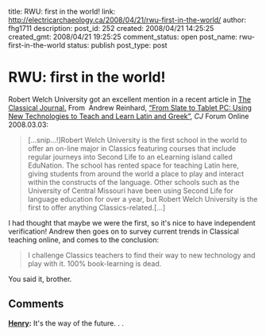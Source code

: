 title: RWU: first in the world!
link: http://electricarchaeology.ca/2008/04/21/rwu-first-in-the-world/
author: fhg1711
description: 
post_id: 252
created: 2008/04/21 14:25:25
created_gmt: 2008/04/21 19:25:25
comment_status: open
post_name: rwu-first-in-the-world
status: publish
post_type: post

# RWU: first in the world!

Robert Welch University got an excellent mention in a recent article in [The Classical Journal.](http://classicaljournal.org/forum.php) From  Andrew Reinhard, [“From Slate to Tablet PC: Using New Technologies to Teach and Learn Latin and Greek”](http://classicaljournal.org/Reinhard.pdf), _CJ_ Forum Online 2008.03.03: 

> [...snip...!]Robert Welch University is the first school in the world to offer an on-line major in Classics featuring courses that include regular journeys into Second Life to an eLearning island called EduNation. The school has rented space for teaching Latin here, giving students from around the world a place to play and interact within the constructs of the language. Other schools such as the University of Central Missouri have been using Second Life for language education for over a year, but Robert Welch University is the first to offer anything Classics-related.[...]

I had thought that maybe we were the first, so it's nice to have independent verification! Andrew then goes on to survey current trends in Classical teaching online, and comes to the conclusion:

> I challenge Classics teachers to find their way to new technology and play with it. 100% book-learning is dead.

You said it, brother.

## Comments

**[Henry](#883 "2008-04-21 14:49:08"):** It's the way of the future. . .

